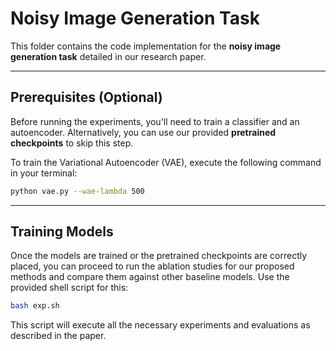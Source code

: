 # Noisy Image Generation Task

This folder contains the code implementation for the **noisy image generation task** detailed in our research paper.

---
## Prerequisites (Optional)

Before running the experiments, you'll need to train a classifier and an autoencoder. Alternatively, you can use our provided **pretrained checkpoints** to skip this step.

To train the Variational Autoencoder (VAE), execute the following command in your terminal:

```bash
python vae.py --wae-lambda 500
```
---

## Training Models 
Once the models are trained or the pretrained checkpoints are correctly placed, you can proceed to run the ablation studies for our proposed methods and compare them against other baseline models. Use the provided shell script for this:

```bash
bash exp.sh
```

This script will execute all the necessary experiments and evaluations as described in the paper.

